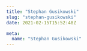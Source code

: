 ```yaml
---
title: "Stephan Gusikowski"
slug: "stephan-gusikowski"
date: 2021-02-15T15:52:48Z

meta:
  name: "Stephan Gusikowski"
---
```


